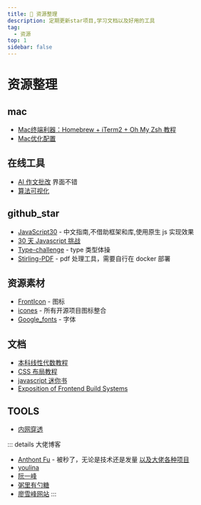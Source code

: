 ```yaml
---
title: 📜 资源整理
description: 定期更新star项目,学习文档以及好用的工具
tag:
  - 资源
top: 1
sidebar: false
---
```


# 资源整理

## mac
 - [Mac终端利器：Homebrew + iTerm2 + Oh My Zsh 教程](https://juejin.cn/post/7257740918432792632?searchId=20231026190533D87C9AF2AF400627A0BC)
- [Mac优化配置](https://www.sqlsec.com/2023/07/ventura.html#%E5%AE%9E%E7%94%A8%E5%B7%A5%E5%85%B7)
## 在线工具

- [AI 作文批改](https://www.essay.art/) 界面不错
- [算法可视化](https://gallery.selfboot.cn/zh/algorithms)

## github_star

- [JavaScript30](https://github.com/soyaine/JavaScript30) - 中文指南,不借助框架和库,使用原生 js 实现效果
- [30 天 Javascript 挑战](https://github.com/Asabeneh/30-Days-Of-JavaScript)
- [Type-challenge](https://github.com/type-challenges/type-challenges) - type 类型体操
- [Stirling-PDF](https://github.com/Stirling-Tools/Stirling-PDF) - pdf 处理工具，需要自行在 docker 部署

## 资源素材

- [FrontIcon](https://fontawesome.com/icons) - 图标
- [icones](https://icones.js.org/) - 所有开源项目图标整合
- [Google_fonts](https://fonts.google.com/) - 字体

## 文档

- [本科线性代数教程](https://linear.axler.net/)
- [CSS 布局教程](https://book.mixu.net/css/)
- [javascript 迷你书](http://liubin.org/promises-book/)
- [Exposition of Frontend Build Systems](https://sunsetglow.net/posts/frontend-build-systems.html)

## TOOLS

- [内网穿透](https://tunnelmole.com/)



 ::: details
 大佬博客
- [Anthont Fu](https://antfu.me/) - 被秒了，无论是技术还是发量
  [以及大佬各种项目](https://antfu.me/projects)
- [youlina](https://younglina.top/)
- [阮一峰](http://ruanyifeng.com/blog/)
- [粥里有勺糖](https://sugarat.top/)
- [廖雪峰网站](https://www.liaoxuefeng.com/)
:::
